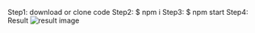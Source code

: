 Step1: download or clone code
Step2: $ npm i
Step3: $ npm start
Step4: Result
<img src="intro.png" alt="result image" />
